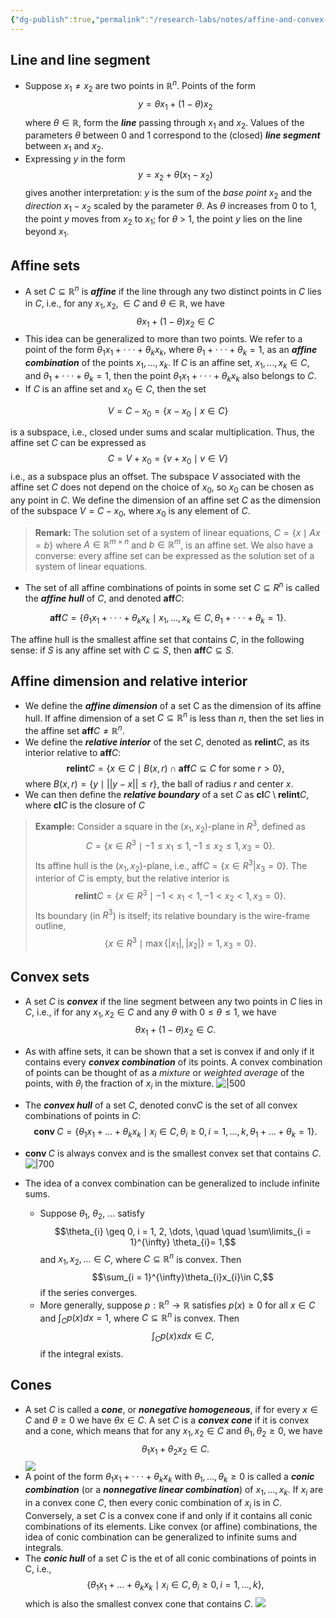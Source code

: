 ```yaml
---
{"dg-publish":true,"permalink":"/research-labs/notes/affine-and-convex-sets/","tags":["#convex"]}
---
```


## Line and line segment

- Suppose $x_1 \neq x_2$ are two points in $\mathbb{R}^n$. Points of the form 
$$ y = \theta x_1 + (1 - \theta)x_2$$
where $\theta \in \mathbb{R}$, form the ***line*** passing through $x_1$ and $x_2$. Values of the parameters $\theta$ between 0 and 1 correspond to the (closed) ***line segment*** between $x_1$ and $x_2$. 
- Expressing $y$ in the form $$y = x_2 + \theta (x_1 - x_2)$$
gives another interpretation: $y$ is the sum of the *base point* $x_2$ and the *direction* $x_1 - x_2$ scaled by the parameter $\theta$. As $\theta$ increases from 0 to 1, the point $y$ moves from $x_2$ to $x_1$; for $\theta$ > 1, the point $y$ lies on the line beyond $x_1$.
## Affine sets

- A set $C \subseteq \mathbb{R}^n$ is ***affine*** if the line through any two distinct points in $C$ lies in $C$, i.e., for any $x_{1}, x_{2}, \in C$ and $\theta \in \mathbb{R}$, we have 
$$
\theta x_{1}+ (1 - \theta) x_{2}\in C
$$
- This idea can be generalized to more than two points. We refer to a point of the form $θ_1x_1 + · · · + θ_kx_k$, where $θ_1 + · · · + θ_k = 1$, as an ***affine combination*** of the points $x_1, . . . , x_k$. If $C$ is an affine set, $x_1, . . . , x_k \in C$, and $θ_1 + · · · + θ_k = 1$, then the point $θ_1x_1 + · · · + θ_kx_k$ also belongs to $C$.
- If $C$ is an affine set and $x_0 \in C$, then the set

$$
V = C - x_0 = \{x - x_0 \mid x \in C\}
$$

is a subspace, i.e., closed under sums and scalar multiplication. Thus, the affine set $C$ can be expressed as
$$
C = V + x_{0}= \{ v + x_{0} \mid v \in V\}
$$
i.e., as a subspace plus an offset. The subspace $V$ associated with the affine set $C$ does not depend on the choice of $x_0$, so $x_0$ can be chosen as any point in $C$. We define the dimension of an affine set $C$ as the dimension of the subspace $V = C-x_0$, where $x_0$ is any element of $C$.

> **Remark:** The solution set of a system of linear equations, $C = \{x \mid Ax = b\}$ where $A \in \mathbb{R}^{m \times n}$ and $b \in \mathbb{R}^m$, is an affine set. We also have a converse: every affine set can be expressed as the solution set of a system of linear equations.

- The set of all affine combinations of points in some set $C \subseteq R^n$ is called the ***affine hull*** of $C$, and denoted $\mathbf{aff} C$:

$$
\mathbf{aff} C = \{θ_1x_1 + · · · + θ_kx_k \mid x_1, . . . , x_k ∈ C, θ_1 + · · · + θ_k = 1\}.
$$

The affine hull is the smallest affine set that contains $C$, in the following sense: if $S$ is any affine set with $C ⊆ S$, then $\mathbf{aff} C ⊆ S$.
## Affine dimension and relative interior 

- We define the ***affine dimension*** of a set C as the dimension of its affine hull. If affine dimension of a set $C \subseteq \mathbb{R}^n$ is less than $n$, then the set lies in the affine set $\mathbf{aff} C \neq \mathbb{R}^n$.
- We define the ***relative interior*** of the set $C$, denoted as $\mathbf{relint} C$, as its interior relative to $\mathbf{aff} C$: 
$$
\mathbf{relint}C = \{x \in C \mid B(x, r) \cap \mathbf{aff}C \subseteq C \text{ for some } r > 0\}
,$$
where $B(x, r) = \{y \mid ||y - x|| \leq r\}$, the ball of radius $r$ and center $x$. 
- We can then define the ***relative boundary*** of a set $C$ as $\mathbf{cl} C \setminus \mathbf{relint}C$, where $\mathbf{cl} C$ is the closure of $C$
> **Example:** Consider a square in the $(x_1, x_2)$-plane in $R^3$, defined as
$$
C = \{x \in R^3 \mid − 1 ≤ x_1 ≤ 1, −1 ≤ x_2 ≤ 1, x_3 = 0\}.
$$
Its affine hull is the $(x_1, x_2)$-plane, i.e., $\mathrm{aff} C = \{x \in R^3 | x_3 = 0\}$. The interior of $C$ is empty, but the relative interior is
$$
\mathbf{relint} C = \{x \in R^3 \mid − 1 < x_1 < 1, −1 < x_2 < 1, x_3 = 0\}.
$$
Its boundary (in $R^3$) is itself; its relative boundary is the wire-frame outline,
$$
\{x \in R^3 \mid \max\{|x_1|, |x_2|\} = 1, x_3 = 0\}.
$$
## Convex sets

- A set $C$ is ***convex*** if the line segment between any two points in $C$ lies in $C$, i.e., if for any $x_{1}, x_{2} \in C$ and any $\theta$ with $0 \leq \theta \leq 1$, we have
$$
\theta x_{1} + (1 - \theta) x_{2} \in C.
$$
- As with affine sets, it can be shown that a set is convex if and only if it contains every ***convex combination*** of its points. A convex combination of points can be thought of as a *mixture* or *weighted average* of the points, with $\theta_i$ the fraction of $x_i$ in the mixture.
![|500](https://i.imgur.com/LUh21YO.png)

- The ***convex hull*** of a set $C$, denoted $\mathrm{conv} C$ is the set of all convex combinations of points in $C$:
$$
\textbf{conv } C = \left\{ \theta_1 x_1 + \dots + \theta_k x_k \mid x_i \in C, \theta_i \geq 0, \, i = 1, \dots, k, \, \theta_1 + \dots + \theta_k = 1 \right\}.
$$
- $\textbf{conv } C$ is always convex and is the smallest convex set that contains $C$.
![|700](https://i.imgur.com/3FYg1ER.png)
- The idea of a convex combination can be generalized to include infinite sums.
	- Suppose $\theta_1$, $\theta_2$, ... satisfy $$\theta_{i} \geq 0, i = 1, 2, \dots, \quad \quad \sum\limits_{i = 1}^{\infty} \theta_{i}= 1,$$ and $x_{1}, x_{2}, \dots \in C$, where $C \subseteq \mathbb{R}^n$ is convex. Then $$\sum_{i = 1}^{\infty}\theta_{i}x_{i}\in C,$$ if the series converges.
	- More generally, suppose $p: \mathbb{R}^{n}\rightarrow \mathbb{R}$  satisfies $p(x) \geq 0$ for all $x \in C$ and $\int_{C}p(x) dx = 1$, where $C \subseteq \mathbb{R}^{n}$ is convex. Then $$\int_{C}p(x)x dx \in C,$$ if the integral exists.

## Cones

- A set $C$ is called a ***cone***, or ***nonegative homogeneous***, if for every $x \in C$ and $\theta \geq 0$ we have $\theta x \in C$. A set $C$ is a ***convex cone*** if it is convex and a cone, which means that for any $x_{1}, x_{2} \in C$ and $\theta_{1}, \theta_{2}\geq 0$, we have $$\theta_1x_{1}+ \theta_2x_{2}\in C.$$
![](https://i.imgur.com/KT4ATX5.png)
- A point of the form $θ_1x_1 + · · · + θ_kx_k$ with $θ_1, . . . , θ_k ≥ 0$ is called a ***conic combination*** (or a ***nonnegative linear combination***) of $x_1, . . . , x_k$. If $x_i$ are in a convex cone $C$, then every conic combination of $x_i$ is in $C$. Conversely, a set $C$ is a convex cone if and only if it contains all conic combinations of its elements. Like convex (or affine) combinations, the idea of conic combination can be generalized to infinite sums and integrals.
- The ***conic hull*** of a set $C$ is the et of all conic combinations of points in C, i.e., $$\{ \theta_1x_{1}+ \dots + \theta_{k}x_{k}\mid x_{i}\in C, \theta_{i}\geq 0, i = 1, \dots, k\},$$ which is also the smallest convex cone that contains $C$.
![](https://i.imgur.com/RC6SQHT.png)
